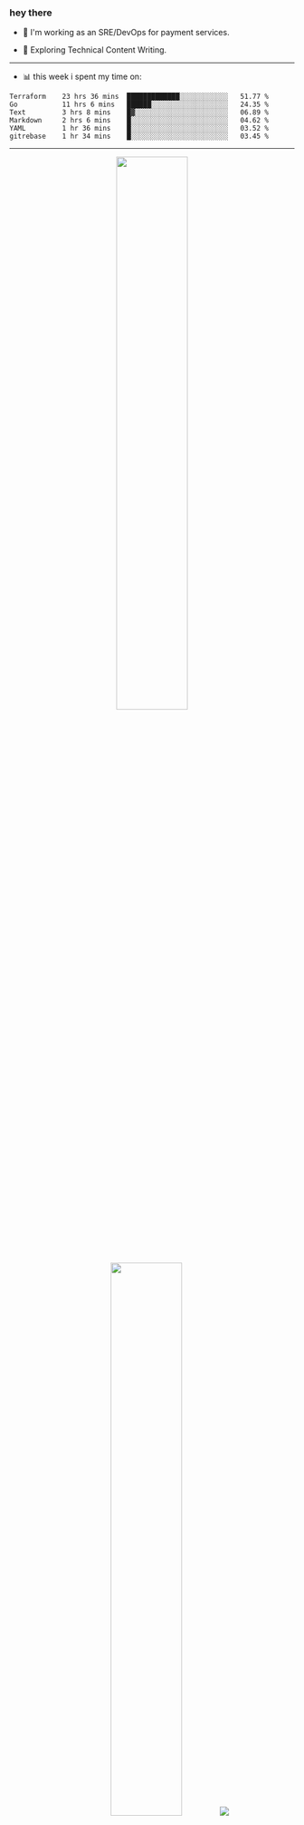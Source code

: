 ### hey there 

- :telescope: I'm working as an SRE/DevOps for payment services.

- :seedling: Exploring Technical Content Writing.

---

- :bar_chart: this week i spent my time on:

<!--START_SECTION:waka-->

```text
Terraform    23 hrs 36 mins  █████████████░░░░░░░░░░░░   51.77 %
Go           11 hrs 6 mins   ██████░░░░░░░░░░░░░░░░░░░   24.35 %
Text         3 hrs 8 mins    █▓░░░░░░░░░░░░░░░░░░░░░░░   06.89 %
Markdown     2 hrs 6 mins    █░░░░░░░░░░░░░░░░░░░░░░░░   04.62 %
YAML         1 hr 36 mins    █░░░░░░░░░░░░░░░░░░░░░░░░   03.52 %
gitrebase    1 hr 34 mins    █░░░░░░░░░░░░░░░░░░░░░░░░   03.45 %
```

<!--END_SECTION:waka-->

---

<p align="center">
  <img height="50%" width="auto" src ="https://github-readme-stats.vercel.app/api?username=chcdc&show_icons=true&count_private=true&theme=darcula&hide_border=true&hide=issues,contribs&bg_color=00000000">
  <img height="50%" width="auto" src ="https://github-readme-stats.vercel.app/api/top-langs/?username=chcdc&layout=compact&hide_border=true&theme=darcula&bg_color=00000000&langs_count=6&hide=jupyter%20notebook,tex,css,php">
  <img src ="https://github-readme-streak-stats.herokuapp.com?user=chcdc&theme=darcula&hide_border=true&background=FFFFFF00">
  <br>
  <br>
</p>

---
<!--
🏢 The Office quote of day
-->

